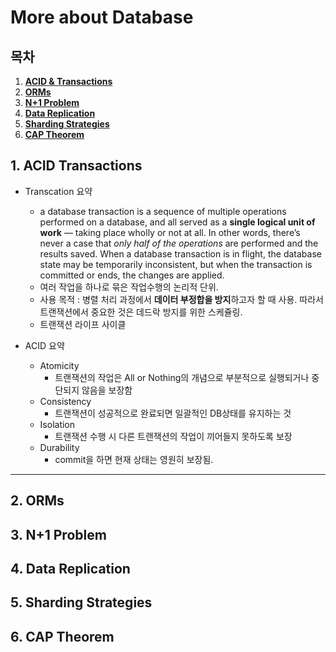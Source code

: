 # More about Database

## 목차

1. **[ACID & Transactions](#1-acid-transactions)**
1. **[ORMs](#2-orms)**
1. **[N+1 Problem](#3-'n+1'-problem)**
1. **[Data Replication](#4-data-replication)**
1. **[Sharding Strategies](#5-sharding-strategies)**
1. **[CAP Theorem](#6-cap-theorem)**

## 1. ACID Transactions

- Transcation 요약
    - a database transaction is a sequence of multiple operations performed on a database, and all served as a **single logical unit of work** — taking place wholly or not at all. In other words, there’s never a case that *only half of the operations* are performed and the results saved. When a database transaction is in flight, the database state may be temporarily inconsistent, but when the transaction is committed or ends, the changes are applied.
    - 여러 작업을 하나로 묶은 작업수행의 논리적 단위.
    - 사용 목적 : 병렬 처리 과정에서 **데이터 부정합을 방지**하고자 할 때 사용. 따라서 트랜잭션에서 중요한 것은 데드락 방지를 위한 스케쥴링.
    - 트랜잭션 라이프 사이클
        
- ACID 요약
    - Atomicity
        - 트랜잭션의 작업은 All or Nothing의 개념으로 부분적으로 실행되거나 중단되지 않음을 보장함
    - Consistency
        - 트랜잭션이 성공적으로 완료되면 일괄적인 DB상태를 유지하는 것
    - Isolation
        - 트랜잭션 수행 시 다른 트랜잭션의 작업이 끼어들지 못하도록 보장
    - Durability
        - commit을 하면 현재 상태는 영원히 보장됨.

---

## 2. ORMs

## 3. N+1 Problem

## 4. Data Replication

## 5. Sharding Strategies

## 6. CAP Theorem

